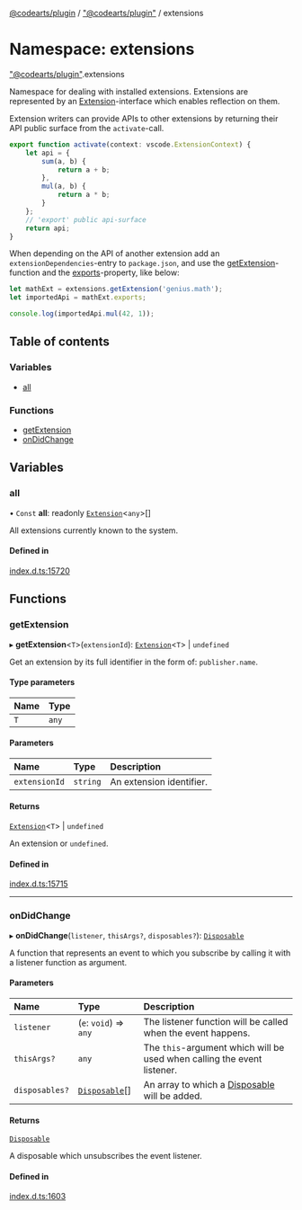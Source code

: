 [@codearts/plugin](../README.md) / ["@codearts/plugin"](_codearts_plugin_.md) / extensions

# Namespace: extensions

["@codearts/plugin"](_codearts_plugin_.md).extensions

Namespace for dealing with installed extensions. Extensions are represented
by an [Extension](../interfaces/codearts_plugin_.Extension.md)-interface which enables reflection on them.

Extension writers can provide APIs to other extensions by returning their API public
surface from the `activate`-call.

```javascript
export function activate(context: vscode.ExtensionContext) {
	let api = {
		sum(a, b) {
			return a + b;
		},
		mul(a, b) {
			return a * b;
		}
	};
	// 'export' public api-surface
	return api;
}
```
When depending on the API of another extension add an `extensionDependencies`-entry
to `package.json`, and use the [getExtension](codearts_plugin_.extensions.md#getextension)-function
and the [exports](../interfaces/codearts_plugin_.Extension.md#exports)-property, like below:

```javascript
let mathExt = extensions.getExtension('genius.math');
let importedApi = mathExt.exports;

console.log(importedApi.mul(42, 1));
```

## Table of contents

### Variables

- [all](codearts_plugin_.extensions.md#all)

### Functions

- [getExtension](codearts_plugin_.extensions.md#getextension)
- [onDidChange](codearts_plugin_.extensions.md#ondidchange)

## Variables

### all

• `Const` **all**: readonly [`Extension`](../interfaces/codearts_plugin_.Extension.md)<`any`\>[]

All extensions currently known to the system.

#### Defined in

[index.d.ts:15720](https://github.com/shuyaqian/cloudide-plugin-api/blob/3fbdd11/index.d.ts#L15720)

## Functions

### getExtension

▸ **getExtension**<`T`\>(`extensionId`): [`Extension`](../interfaces/codearts_plugin_.Extension.md)<`T`\> \| `undefined`

Get an extension by its full identifier in the form of: `publisher.name`.

#### Type parameters

| Name | Type |
| :------ | :------ |
| `T` | `any` |

#### Parameters

| Name | Type | Description |
| :------ | :------ | :------ |
| `extensionId` | `string` | An extension identifier. |

#### Returns

[`Extension`](../interfaces/codearts_plugin_.Extension.md)<`T`\> \| `undefined`

An extension or `undefined`.

#### Defined in

[index.d.ts:15715](https://github.com/shuyaqian/cloudide-plugin-api/blob/3fbdd11/index.d.ts#L15715)

___

### onDidChange

▸ **onDidChange**(`listener`, `thisArgs?`, `disposables?`): [`Disposable`](../classes/codearts_plugin_.Disposable.md)

A function that represents an event to which you subscribe by calling it with
a listener function as argument.

#### Parameters

| Name | Type | Description |
| :------ | :------ | :------ |
| `listener` | (`e`: `void`) => `any` | The listener function will be called when the event happens. |
| `thisArgs?` | `any` | The `this`-argument which will be used when calling the event listener. |
| `disposables?` | [`Disposable`](../classes/codearts_plugin_.Disposable.md)[] | An array to which a [Disposable](../classes/codearts_plugin_.Disposable.md) will be added. |

#### Returns

[`Disposable`](../classes/codearts_plugin_.Disposable.md)

A disposable which unsubscribes the event listener.

#### Defined in

[index.d.ts:1603](https://github.com/shuyaqian/cloudide-plugin-api/blob/3fbdd11/index.d.ts#L1603)
